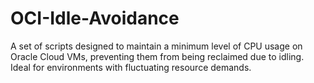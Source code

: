 # OCI-Idle-Avoidance
A set of scripts designed to maintain a minimum level of CPU usage on Oracle Cloud VMs, preventing them from being reclaimed due to idling. Ideal for environments with fluctuating resource demands.
